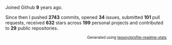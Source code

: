 Joined Github **9** years ago.

Since then I pushed **2743** commits, opened **34** issues, submitted **101** pull requests, received **632** stars across **199** personal projects and contributed to **29** public repositories.

<p align="right"><sub>Generated using <a href="https://github.com/marketplace/actions/profile-readme-stats">teoxoy/profile-readme-stats</a></sub></p>
